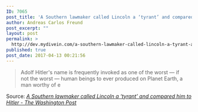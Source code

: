 ```yaml
---
ID: 7065
post_title: 'A Southern lawmaker called Lincoln a ‘tyrant’ and compared him to Hitler &#8211; The Washington Post'
author: Andreas Carlos Freund
post_excerpt: ""
layout: post
permalink: >
  http://dev.mydivein.com/a-southern-lawmaker-called-lincoln-a-tyrant-and-compared-him-to-hitler-the-washington-post/
published: true
post_date: 2017-04-13 00:21:56
---
```

<blockquote>Adolf Hitler's name is frequently invoked as one of the worst — if not the worst — human beings to ever produced on Planet Earth, a man worthy of e</blockquote>
Source: <em><a href="https://www.washingtonpost.com/news/the-fix/wp/2017/04/12/a-southern-lawmaker-called-lincoln-a-tyrant-and-compared-him-to-hitler/?utm_term=.0c7b18578a18">A Southern lawmaker called Lincoln a ‘tyrant’ and compared him to Hitler - The Washington Post</a></em>